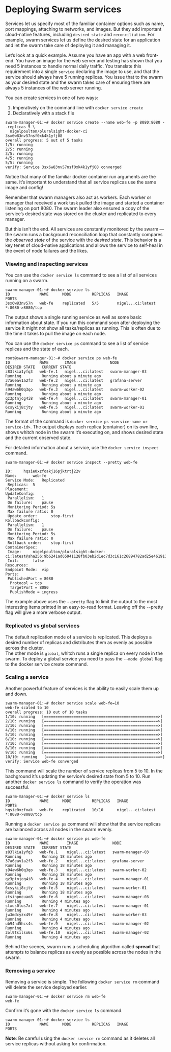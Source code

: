 # Deploying Swarm services  

Services let us specify most of the familiar container options such as name, port mappings, attaching to networks, and images. But they add important cloud-native features, including `desired state` and `reconciliation`. For example, swarm services let us define the desired state for an application and let the swarm take care of deploying it and managing it.  

Let’s look at a quick example. Assume you have an app with a web front-end. You have an image for the web server and testing has shown that you need 5 instances to handle normal daily traffic. You translate this requirement into a single `service` declaring the image to use, and that the service should always have 5 running replicas. You issue that to the swarm as your desired state and the swarm takes care of ensuring there are always 5 instances of the web server running.  

You can create services in one of two ways:
1. Imperatively on the command line with `docker service create`
2. Declaratively with a stack file  

```
swarm-manager-01:~# docker service create --name web-fe -p 8080:8080 --replicas 5 \
  nigelpoulton/pluralsight-docker-ci
3sx6w83nv57nsf0xk4k1yfj08
overall progress: 5 out of 5 tasks 
1/5: running   
2/5: running   
3/5: running   
4/5: running   
5/5: running   
verify: Service 3sx6w83nv57nsf0xk4k1yfj08 converged

```
Notice that many of the familiar docker container run arguments are the same. It’s important to understand that all service replicas use the same image and config!  

Remember that swarm managers also act as workers. Each worker or manager that received a work task pulled the image and started a container listening on port 8080. The swarm leader also ensured a copy of the service’s desired state was stored on the cluster and replicated to every manager.    

But this isn’t the end. All services are constantly monitored by the swarm — the swarm runs a background reconciliation loop that constantly compares the *observed state* of the service with the *desired state*. This behavior is a key tenet of cloud-native applications and allows the service to self-heal in the event of node failures and the likes.  


### Viewing and inspecting services  
You can use the `docker service ls` command to see a list of all services running on a swarm.  
```
swarm-manager-01:~# docker service ls
ID             NAME      MODE         REPLICAS   IMAGE               PORTS
3sx6w83nv57n   web-fe    replicated   5/5        nigel...ci:latest   *:8080->8080/tcp
```  

The output shows a single running service as well as some basic information about state. If you run
this command soon after deploying the service it might not show all tasks/replicas as running. This is often due to the time it takes to pull the image on each node.  

You can use the `docker service ps` command to see a list of service replicas and the state of each.
```
root@swarm-manager-01:~# docker service ps web-fe 
ID             NAME       IMAGE               NODE               DESIRED STATE   CURRENT STATE           
z83lkia1yfq3   web-fe.1   nigel...ci:latest   swarm-manager-03   Running         Running about a minute ago             
37a6eav1a2f3   web-fe.2   nigel...ci:latest   grafana-server     Running         Running about a minute ago             
s94aw6h0q3qo   web-fe.3   nigel...ci:latest   swarm-worker-02    Running         Running about a minute ago             
qz3ptnjcg4i8   web-fe.4   nigel...ci:latest   swarm-manager-01   Running         Running about a minute ago             
6csykij8cjty   web-fe.5   nigel...ci:latest   swarm-worker-01    Running         Running about a minute ago             
```  

The format of the command is `docker service ps <service-name or service-id>`. The output displays each replica (container) on its own line, shows whitch node in the swarm it’s executing on, and shows desired state and the current observed state.  

For detailed information about a service, use the `docker service inspect` command.
```
swarm-manager-01:~# docker service inspect --pretty web-fe 

ID:		hqsie0xzfoakj16pjktrtj22v
Name:		web-fe
Service Mode:	Replicated
 Replicas:	5
Placement:
UpdateConfig:
 Parallelism:	1
 On failure:	pause
 Monitoring Period: 5s
 Max failure ratio: 0
 Update order:      stop-first
RollbackConfig:
 Parallelism:	1
 On failure:	pause
 Monitoring Period: 5s
 Max failure ratio: 0
 Rollback order:    stop-first
ContainerSpec:
 Image:		nigelpoulton/pluralsight-docker-ci:latest@sha256:9b6241ad65941128fb03eb2d1ec7d3c161c26894782ad25e4619131fe68667fe
 Init:		false
Resources:
Endpoint Mode:	vip
Ports:
 PublishedPort = 8080
  Protocol = tcp
  TargetPort = 8080
  PublishMode = ingress 
```  

The example above uses the `--pretty` flag to limit the output to the most interesting items printed in an easy-to-read format. Leaving off the --pretty flag will give a more verbose output.  


### Replicated vs global services  
The default replication mode of a service is replicated. This deploys a desired number of replicas and distributes them as evenly as possible across the cluster.  
The other mode is `global`, whitch runs a single replica on every node in the swarm. To deploy a global service you need to pass the `--mode global` flag to the docker service create command.  


### Scaling a service
Another powerful feature of services is the ability to easily scale them up and down.  
```
swarm-manager-01:~# docker service scale web-fe=10
web-fe scaled to 10
overall progress: 10 out of 10 tasks 
1/10: running   [==================================================>] 
2/10: running   [==================================================>] 
3/10: running   [==================================================>] 
4/10: running   [==================================================>] 
5/10: running   [==================================================>] 
6/10: running   [==================================================>] 
7/10: running   [==================================================>] 
8/10: running   [==================================================>] 
9/10: running   [==================================================>] 
10/10: running   [==================================================>] 
verify: Service web-fe converged

```  

This command will scale the number of service replicas from 5 to 10. In the bachground it’s updating the service’s desired state from 5 to 10. Run another `docker service ls` command to verify the operation was successful.  
```
swarm-manager-01:~# docker service ls
ID             NAME      MODE         REPLICAS   IMAGE               PORTS
hqsie0xzfoak   web-fe    replicated   10/10      nigel...ci:latest   *:8080->8080/tcp
```

Running a `docker service ps` command will show that the service replicas are balanced across all nodes in the swarm evenly.
```
swarm-manager-01:~# docker service ps web-fe
ID             NAME        IMAGE               NODE               DESIRED STATE   CURRENT STATE        
z83lkia1yfq3   web-fe.1    nigel...ci:latest   swarm-manager-03   Running         Running 18 minutes ago             
37a6eav1a2f3   web-fe.2    nigel...ci:latest   grafana-server     Running         Running 18 minutes ago             
s94aw6h0q3qo   web-fe.3    nigel...ci:latest   swarm-worker-02    Running         Running 18 minutes ago             
qz3ptnjcg4i8   web-fe.4    nigel...ci:latest   swarm-manager-01   Running         Running 18 minutes ago             
6csykij8cjty   web-fe.5    nigel...ci:latest   swarm-worker-01    Running         Running 18 minutes ago             
ztsinpncuao8   web-fe.6    nigel...ci:latest   swarm-manager-03   Running         Running 4 minutes ago              
stxus0lus7xt   web-fe.7    nigel...ci:latest   swarm-manager-01   Running         Running 4 minutes ago              
jw3mdcyzx49r   web-fe.8    nigel...ci:latest   swarm-worker-03    Running         Running 4 minutes ago              
ub94nd5hcs4s   web-fe.9    nigel...ci:latest   swarm-manager-02   Running         Running 4 minutes ago              
2ol9tsilso6s   web-fe.10   nigel...ci:latest   swarm-manager-02   Running         Running 4 minutes ago
```  

Behind the scenes, swarm runs a scheduling algorithm called **spread** that attempts to balance replicas as evenly as possible across the nodes in the swarm.  


### Removing a service
Removing a service is simple. The following `docker service rm` command will delete the service deployed earlier.  
```
swarm-manager-01:~# docker service rm web-fe
web-fe
```  

Confirm it’s gone with the `docker service ls` command.
```
swarm-manager-01:~# docker service ls
ID             NAME      MODE         REPLICAS   IMAGE               PORTS
```  

**Note**: Be careful using the `docker service rm` command as it deletes all service replicas without asking for confirmation.  

